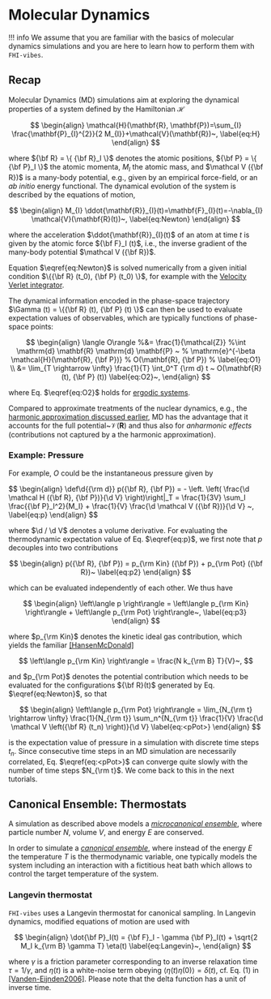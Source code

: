 # Molecular Dynamics

!!! info
	We assume that you are familiar with the basics of molecular dynamics simulations and you are here to learn how to perform them with `FHI-vibes`.

## Recap

Molecular Dynamics (MD) simulations aim at exploring the dynamical properties of a system defined by the Hamiltonian $\mathcal H$

$$
\begin{align}
\mathcal{H}(\mathbf{R}, \mathbf{P})=\sum_{I} \frac{\mathbf{P}_{I}^{2}}{2 M_{I}}+\mathcal{V}(\mathbf{R})~,
\label{eq:H}
\end{align}
$$

where ${\bf R} = \{ {\bf R}_I \}$ denotes the atomic positions, ${\bf P} = \{ {\bf P}_I \}$ the atomic momenta, $M_I$ the atomic mass, and $\mathcal V ({\bf R})$ is a many-body potential, e.g., given by an empirical force-field, or an _ab initio_ energy functional. The dynamical evolution of the  system is described by the equations of motion,

$$
\begin{align}
M_{I} \ddot{\mathbf{R}}_{I}(t)=\mathbf{F}_{I}(t)=-\nabla_{I} \mathcal{V}(\mathbf{R}(t))~,
\label{eq:Newton}
\end{align}
$$

where the acceleration $\ddot{\mathbf{R}}_{I}(t)$ of an atom at time $t$ is given by the atomic force ${\bf F}_I (t)$, i.e., the inverse gradient of the many-body potential $\mathcal V ({\bf R})$.

Equation $\eqref{eq:Newton}$ is solved numerically from a given initial condition $\{{\bf R} (t_0), {\bf P} (t_0) \}$, for example with the [Velocity Verlet integrator](https://en.wikipedia.org/wiki/Verlet_integration#Velocity_Verlet).

The dynamical information encoded in the phase-space trajectory $\Gamma (t) = \{{\bf R} (t), {\bf P} (t) \}$ can then be used to evaluate expectation values of observables, which are typically functions of phase-space points:

$$
\begin{align}
	\langle O\rangle
	%&= \frac{1}{\mathcal{Z}}
	%\int \mathrm{d} \mathbf{R} \mathrm{d} \mathbf{P} ~
	%	\mathrm{e}^{-\beta \mathcal{H}(\mathbf{R}, {\bf P})}
	%	O(\mathbf{R}, {\bf P})
	%	\label{eq:O1} \\
	&=
	\lim_{T \rightarrow \infty} \frac{1}{T}
	\int_0^T {\rm d} t ~
	O(\mathbf{R} (t), {\bf P} (t))
	\label{eq:O2}~,
	\end{align}
$$

where Eq. $\eqref{eq:O2}$ holds for [ergodic systems](https://en.wikipedia.org/wiki/Ergodicity).

Compared to approximate treatments of the nuclear dynamics, e.g., the [harmonic approximation discussed earlier](2_phonopy_intro.md), MD has the advantage that it accounts for the full potential~$\mathcal{V}(\mathbf{R})$ and
thus also for _anharmonic effects_ (contributions not captured by a the harmonic approximation).

### Example: Pressure

For example, $O$ could be the instantaneous pressure given by

$$
\begin{align}
\def\d\{{\rm d}}
p({\bf R}, {\bf P})
	= - \left. \left( \frac{\d \mathcal H ({\bf R}, {\bf P})}{\d V} \right)\right|_T
	= \frac{1}{3V} \sum_I \frac{{\bf P}_I^2}{M_I}
	+ \frac{1}{V} \frac{\d \mathcal V ({\bf R})}{\d V}
	~,
	\label{eq:p}
\end{align}
$$

where $\d / \d V$ denotes a volume derivative. For evaluating the thermodynamic expectation value of Eq. $\eqref{eq:p}$, we first note that $p$ decouples into two contributions

$$
\begin{align}
	p({\bf R}, {\bf P}) = p_{\rm Kin} ({\bf P}) + p_{\rm Pot} ({\bf R})~
	\label{eq:p2}
\end{align}
$$

which can be evaluated independently of each other. We thus have

$$
\begin{align}
	\left\langle p \right\rangle
		= \left\langle p_{\rm Kin} \right\rangle
		+ \left\langle p_{\rm Pot} \right\rangle~,
	\label{eq:p3}
\end{align}
$$

where $p_{\rm Kin}$ denotes the kinetic ideal gas contribution, which yields the familiar [[HansenMcDonald]](references.md#HansenMcDonald)

$$
\left\langle p_{\rm Kin} \right\rangle = \frac{N k_{\rm B} T}{V}~,
$$

and $p_{\rm Pot}$ denotes the potential contribution which needs to be evaluated for the configurations ${\bf R}(t)$ generated by Eq. $\eqref{eq:Newton}$, so that

$$
\begin{align}
\left\langle p_{\rm Pot} \right\rangle
	= \lim_{N_{\rm t} \rightarrow \infty} \frac{1}{N_{\rm t}}
	\sum_n^{N_{\rm t}}
	\frac{1}{V} \frac{\d \mathcal V \left({\bf R} (t_n) \right)}{\d V}
\label{eq:<pPot>}
\end{align}
$$

is the expectation value of pressure in a simulation with discrete time steps $t_n$. Since consecutive time steps in an MD simulation are necessarily correlated, Eq. $\eqref{eq:<pPot>}$ can converge quite slowly with the number of time steps $N_{\rm t}$. We come back to this in the next tutorials.

## Canonical Ensemble: Thermostats
A simulation as described above models a [_microcanonical ensemble_](https://en.wikipedia.org/wiki/Microcanonical_ensemble), where particle number $N$, volume $V$, and energy $E$ are conserved.

In order to simulate a [_canonical ensemble_](https://en.wikipedia.org/wiki/Canonical_ensemble), where instead of the energy $E$ the temperature $T$ is the thermodynamic variable, one typically models the system including an interaction with a fictitious heat bath which allows to control the target temperature of the  system.

### Langevin thermostat
`FHI-vibes` uses a Langevin thermostat for canonical sampling. In Langevin dynamics, modified equations of motion are used with

$$
\begin{align}
	\dot{\bf P}_I(t)
		= {\bf F}_I
		- \gamma {\bf P}_I(t)
		+ \sqrt{2 M_I k_{\rm B} \gamma T} \eta(t)
	\label{eq:Langevin}~,
\end{align}
$$

where $\gamma$ is a friction parameter corresponding to an inverse relaxation time $\tau = 1/\gamma$, and $\eta (t)$ is a white-noise term obeying $\langle\eta(t) \eta(0)\rangle= \delta(t)$, cf. Eq. (1) in [[Vanden-Eijnden2006]](references.md#Vanden-Eijnden2006). Please note that the delta function has a unit of inverse time.
